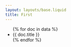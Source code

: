 ```yaml
---
layout: layouts/base.liquid
title: First
---
```


<ul>
{% for doc in data %}
  <li>
      {{ doc.title }}
  </li>
{% endfor %}
</ul>
